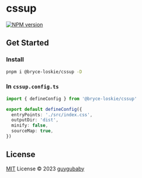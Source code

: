 # cssup

[![NPM version](https://img.shields.io/npm/v/@bryce-loskie/cssup?color=a1b858&label=)](https://www.npmjs.com/package/@bryce-loskie/cssup)

## Get Started

### Install

```bash
pnpm i @bryce-loskie/cssup -D
```

### In `cssup.config.ts`

```ts
import { defineConfig } from '@bryce-loskie/cssup'

export default defineConfig({
  entryPoints: './src/index.css',
  outputDir: 'dist',
  minify: false,
  sourceMap: true,
})
```

## License

[MIT](./LICENSE) License © 2023 [guygubaby](https://github.com/guygubaby)
